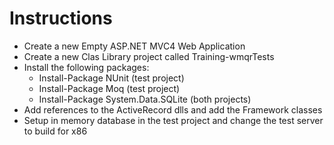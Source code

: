 Instructions
============

* Create a new Empty ASP.NET MVC4 Web Application
* Create a new Clas Library project called Training-wmqrTests
* Install the following packages:
	* Install-Package NUnit (test project)
	* Install-Package Moq (test project)
	* Install-Package System.Data.SQLite (both projects)
* Add references to the ActiveRecord dlls and add the Framework classes
* Setup in memory database in the test project and change the test server to build for x86
	